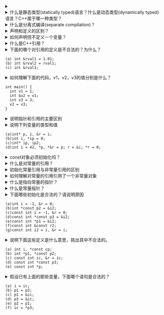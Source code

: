 <details>
  <summary> </summary>
  
  ``` 
  
  ```
</details>

<details>
  <summary>什么是静态类型(statically typed)语言？什么是动态类型(dynamically typed)语言？C++属于哪一种类型？</summary>
  
  ``` 
  静态类型语言：在编译阶段检查类型。编译器负责检查数据类型是否支持要执行的运算，如果试图执行不支持的运算，编译器将报错。
  
  动态类型语言：在程序运行期间才去做数据类型的检查。对于动态数据类型语言，不用给任何变量指定数据类型，该语言会在第一次赋值给变量时，在内部将数据类型记录下来。
  
  C++属于静态类型语言。编译器在编译时会对程序中的变量类型进行检查。
  ```
</details>

<details>
  <summary>什么是分离式编译(separate compilation)？</summary>
  
  ```分离式编译允许程序分割成若干个文件，每个文件可以被独立编译。```
</details>

<details>
  <summary>声明和定义的区别？</summary>
  
  ```
  声明(declaration)：使得名字被程序所知，一个文件如果想使用别处定义的名字则必须包含对那个名字的声明。
  
  定义(definition)：负责创建与名字关联的实体。定义申请了存储空间，也可能为变量赋一个初始值。
  
  一个变量可以被声明多次，但只能被定义一次。
  ```
</details>

<details>
  <summary>如何声明但不定义一个变量？</summary>
  
  ```使用 extern 关键字。```
</details>

<details>
  <summary>什么是C++引用？</summary>
  
  ``` 
  引用 &，相当于为对象起了另一个名字。引用不是拷贝值，而是为一个已经存在的对象所起的另外一个名字。引用和其引用的对象共享相同的内存地址。
  ```
</details>

<details>
  <summary>
    下面的哪个对引用的定义是不合法的？为什么？
    
    (a) int &rval1 = 1.01;
    (b) int &rval2 = rval1;
    (c) int &rval3;
  </summary>
  
  ``` 
    (a) int &rval1 = 1.01; //错误，引用类型的初始值必须是一个对象
    (b) int &rval2 = rval1; //错误，引用并非对象，所以不能定义引用的引用
    (c) int &rval3; //错误，引用与其对象进行绑定，并且无法更改绑定的对象，所以引用必须初始化
  ```
</details>

<details>
  <summary>
    如何理解下面的代码，v1，v2，v3的值分别是什么？

    int main() {
      int v1 = 1;
      int &v2 = v1;
      int v3 = 3;
      v2 = v3;
    }
  </summary>
  
  ``` 
    v1 = v2 = v3
    v2 是对 v1 的引用，v2 绑定了 v1，所以 v2 和 v1 有相同的内存地址
    将 v2 赋值为 v3 的值，实际上是对 v1 的赋值
  ```
</details>

<details>
  <summary>说明指针和引用的主要区别</summary>
  
  ``` 
    指针“指向”内存中的某个对象，而引用“绑定到”内存中的某个对象。
    指针本身是一个对象，允许对指针赋值和拷贝，而且在指针的生命周期内它可以指向几个不同的对象；引用不是对象，无法令其重新绑定到另外一个对象。
    指针无须在定义时赋值，在块作用域内定义的指针如果没有被初始化，将会拥有一个不确定的值；引用必须在定义时赋初始值。
  ```
</details>

<details>
  <summary>
    说明下列变量的类型和值
    
    (a)int* p, i, &r = i;
    (b)int i, *ip = 0;
    (c)int* ip, ip2;
    (d)int i = 42, *p, *&r = p; r = &i; *r = 0;
  </summary>
  
  ``` 
    (a)int* p, i, &r = i; // 定义一个整型指针p，一个整型变量i，和一个i的引用r
    (b)int i, *ip = 0;  // 定义了一个整型变量i，一个整型空指针ip
    (c)int* ip, ip2;  // 定义了一个整型指针ip，一个整型变量ip2
    (d)int i = 42, *p, *&r = p; r = &i; *r = 0; // 定义了一个整型变量i，一个整型指针，一个对指针的引用；对r赋值就是令p指向i的地址；对r解引就是对p的解引，令i的值为0
  ```
</details>

<details>
  <summary>const对象必须初始化吗？</summary>
  
  ``` 
  因为const对象一旦创建后其值就不能再改变，所以const对象必须初始化。
  ```
</details>

<details>
  <summary>什么是对常量的引用？</summary>
  
  ``` 
  对常量的引用是将引用绑定在常量对象上。对常量的引用不能被用作修改它所绑定的对象，所以常量引用必须被const所限定。
  如果使用一个非常量引用来引用一个常量，那么这个引用就可以改变它引用对象的值，这显然违反了常量对象不可赋值的规定。
  
  const int v1 = 10;
  const int &val1 = v1;
  ```
</details>

<details>
  <summary>初始化常量引用与非常量引用的区别</summary>
  
  ``` 
  初始化常量引用时允许绑定非常量对象，字面值，甚至是个一般表达式；而非常量引用初始化只能绑定一个对象。
  ```
</details>

<details>
  <summary>如何理解对常量的引用引用了一个非常量对象</summary>
  
  ``` 
  对常量的引用可以引用一个非常量对象。对于常量引用来说，无论引用的对象是是常量还是非常量，常量引用都将其看作是一个常量。
  所以常量引用不会对所引用的对象进行更改。
  但是对于被引用的非常量对象，可以通过其他方式进行赋值。
  ```
</details>

<details>
  <summary>什么是指向常量的指针？</summary>
  
  ``` 
  指向常量的指针就是一个指针指向了一个常量。对于这个指针来说，因为其指向的对象是一个常量，所以无法通过解引操作来更改指向对象的值。
  所以想要存放常量对象的地址，必须使用指向常量的指针。
  
  const double pi = 3.14;
  const double* ptr = &pi;
  *ptr = 1; // 错误，无法通过解引操作对常量对象进行赋值
  
  指向常量的指针也可以指向一个非常量。与常量引用相同，指向常量的指针无论指向的对象是常量还是非常量，都不会去更改其指向对象的值。
  
  简单讲，就是指向常量的指针无法使用解引操作对指向对象进行赋值。
  ```
</details>

<details>
  <summary>什么是常量指针？</summary>
  
  ``` 
  常量指针是指指针本身是一个常量。常量指针必须初始化，而且一旦初始化完成，则它的值，也就是存放在指针中的那个地址，就不能再改变了。
  
  int errNumb = 10;
  int *const curErr = &errNumb // curErr 将一直指向 errNumb
  ```
</details>

<details>
  <summary>
    下面哪些初始化是合法的？请说明原因
    
    (a)int i = -1, &r = 0;
    (b)int *const p2 = &i2;
    (c)const int i = -1, &r = 0;
    (d)const int *const p3 = &i2;
    (e)const int *p1 = &i2;
    (f)const int &const r2;
    (g)const int i2 = i, &r = i;
  </summary>
  
  ``` 
    (a)int i = -1, &r = 0; // 不合法。引用不可以初始化为数值，只能初始化为对象。
    (b)int *const p2 = &i2; // 合法
    (c)const int i = -1, &r = 0;  // 合法
    (d)const int *const p3 = &i2; // 合法
    (e)const int *p1 = &i2; // 合法
    (f)const int &const r2; // 不合法。引用不是对象，所以不能使引用恒定不变
    (g)const int i2 = i, &r = i;  // 合法
  ```
</details>

<details>
  <summary>
    说明下面这些定义是什么意思，挑出其中不合法的。
    
    (a) int i, *const cp;
    (b) int *p1, *const p2;
    (c) const int ic, &r = ic;
    (d) const int *const p3;
    (e) const int *p;
  </summary>
  
  ``` 
    (a) int i, *const cp; // 声明一个整型变量i；声明一个常量指针，不合法，常量指针必须被初始化
    (b) int *p1, *const p2; // 声明一个指针p1；声明一个常量指针p2，不合法，常量指针必须被初始化
    (c) const int ic, &r = ic;  // 声明一个常量整型变量ic，不合法，因为常量必须被初始化；声明并定义一个ic的常量引用
    (d) const int *const p3;  // 声明一个指向常量的常量指针，不合法，常量指针必须被初始化
    (e) const int *p; // 声明一个指向常量的指针p
  ```
</details>

<details>
  <summary>
    假设已有上面的那些变量，下面哪个语句是合法的？
    
    (a) i = ic;
    (b) p1 = p3;
    (c) p1 = &ic;
    (d) p3 = &ic;
    (e) p2 = p1;
    (f) ic = *p3;
  </summary>
  
  ``` 
    (a) i = ic; // i不是常量，可以被赋值为ic的值
    (b) p1 = p3;  // p1指向了一个常量，而p1可以通过解引符号对指向的常量赋值，不合法
    (c) p1 = &ic; // p1不可以指向ic，因为ic是一个常量，而p1可以通过解引符号对ic进行赋值，不合法
    (d) p3 = &ic; // p3是一个指向常量的常量指针，所以不能够进行赋值，不合法
    (e) p2 = p1;  // p2是一个常量指针，不能进行赋值，不合法
    (f) ic = *p3; // ic是一个常量，不能进行赋值，不合法
  ```
</details>

